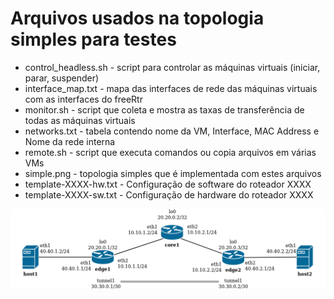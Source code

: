 # Arquivos usados na topologia simples para testes

- control_headless.sh - script para controlar as máquinas virtuais (iniciar, parar, suspender)
- interface_map.txt - mapa das interfaces de rede das máquinas virtuais com as interfaces do freeRtr
- monitor.sh - script que coleta e mostra as taxas de transferência de todas as máquinas virtuais
- networks.txt - tabela contendo nome da VM, Interface, MAC Address e Nome da rede interna
- remote.sh - script que executa comandos ou copia arquivos em várias VMs
- simple.png - topologia simples que é implementada com estes arquivos
- template-XXXX-hw.txt - Configuração de software do roteador XXXX
- template-XXXX-sw.txt - Configuração de hardware do roteador XXXX

![topologia](simple.png)
